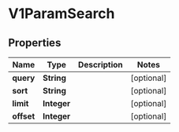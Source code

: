 

# V1ParamSearch

## Properties

Name | Type | Description | Notes
------------ | ------------- | ------------- | -------------
**query** | **String** |  |  [optional]
**sort** | **String** |  |  [optional]
**limit** | **Integer** |  |  [optional]
**offset** | **Integer** |  |  [optional]



